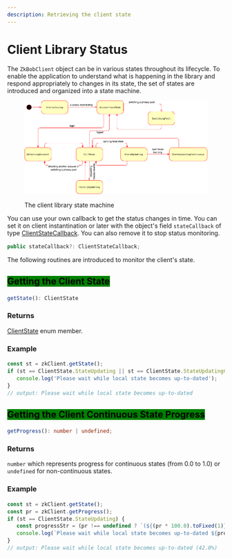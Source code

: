 ```yaml
---
description: Retrieving the client state
---
```


# Client Library Status

The `ZkBobClient` object can be in various states throughout its lifecycle. To enable the application to understand what is happening in the library and respond appropriately to changes in its state, the set of states are introduced and organized into a state machine.

<figure><img src="../../../.gitbook/assets/libjs-sm.drawio.png" alt=""><figcaption><p>The client library state machine</p></figcaption></figure>

You can use your own callback to get the status changes in time. You can set it on client instantination or later with the object's field `stateCallback` of type [ClientStateCallback](../common-types.md#client-library-state-callback). You can also remove it to stop status monitoring.

```typescript
public stateCallback?: ClientStateCallback;
```

The following routines are introduced to monitor the client's state.

## <mark style="background-color:green;">Getting the Client State</mark>

```typescript
getState(): ClientState
```

### Returns

[ClientState](../common-types.md#client-library-state-callback) enum member.

### Example

```typescript
const st = zkClient.getState();
if (st == ClientState.StateUpdating || st == ClientState.StateUpdatingContinuous) {
   console.log('Please wait while local state becomes up-to-dated');
}
// output: Please wait while local state becomes up-to-dated
```

## <mark style="background-color:green;">Getting the Client Continuous State Progress</mark>

```typescript
getProgress(): number | undefined;
```

### Returns

`number` which represents progress for continuous states (from 0.0 to 1.0) or `undefined` for non-continuous states.

### Example

```typescript
const st = zkClient.getState();
const pr = zkClient.getProgress();
if (st == ClientState.StateUpdating) {
   const progressStr = (pr !== undefined ? `(${(pr * 100.0).toFixed(1)}%)` : '');
   console.log(`Please wait while local state becomes up-to-dated ${progressStr}`);
}
// output: Please wait while local state becomes up-to-dated (42.0%)
```
